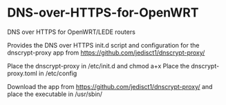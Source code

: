# DNS-over-HTTPS-for-OpenWRT
DNS over HTTPS for OpenWRT/LEDE routers

Provides the DNS over HTTPS init.d script and configuration for the dnscrypt-proxy app from https://github.com/jedisct1/dnscrypt-proxy/

Place the dnscrypt-proxy in /etc/init.d and chmod a+x
Place the dnscrypt-proxy.toml in /etc/config

Download the app from https://github.com/jedisct1/dnscrypt-proxy/ and place the executable in /usr/sbin/
